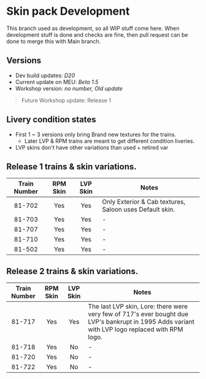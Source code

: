 # Skin pack Development

This branch used as development,  so all WIP stuff come here.
When development stuff is done and checks are fine, then pull request can be done to merge this with Main branch.

## Versions 
* Dev build updates: *D20*
* Current update on MEU: *Beta 1.5*
* Workshop version: *no number, Old update*
> Future Workshop update: Release 1

## Livery condition states
* First 1 ~ 3 versions only bring Brand new textures for the trains.
    * Later LVP & RPM trains are meant to get different condition liveries.
* LVP skins don't have other variations than used + retired var

## Release 1 trains & skin variations.
| Train Number | RPM Skin | LVP Skin | Notes |
| :-------:   | :-----:   | :----: | -------- |
| 81-702 | Yes | Yes | Only Exterior & Cab textures, Saloon uses Default skin.
| 81-703 | Yes | Yes | -
| 81-707 | Yes | Yes | -
| 81-710 | Yes | Yes | -
| 81-502 | Yes | Yes | - 

## Release 2 trains & skin variations.
| Train Number | RPM Skin | LVP Skin | Notes |
| :-------:   | :-----:   | :----: | -------- |
| 81-717 | Yes | Yes | The last LVP skin, Lore: there were very few of 717's ever bought due LVP's bankrupt in 1995 Adds variant with LVP logo replaced with RPM logo.
| 81-718 | Yes | No | -
| 81-720 | Yes | No | -
| 81-722 | Yes | No | -
